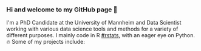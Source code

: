 ### Hi and welcome to my GitHub page 👋

I'm a PhD Candidate at the University of Mannheim and Data Scientist working with various data science tools and methods for a variety of different purposes. I mainly code in R [#rstats](https://twitter.com/hashtag/rstats?src=hashtag_click), with an eager eye on Python. :fire: Some of my projects include:  

<!--
**Lion-Be/Lion-Be** is a ✨ _special_ ✨ repository because its `README.md` (this file) appears on your GitHub profile.

Here are some ideas to get you started:

- 🔭 I’m currently working on ...
- 🌱 I’m currently learning ...
- 👯 I’m looking to collaborate on ...
- 🤔 I’m looking for help with ...
- 💬 Ask me about ...
- 📫 How to reach me: ...
- 😄 Pronouns: ...
- ⚡ Fun fact: ...
-->
